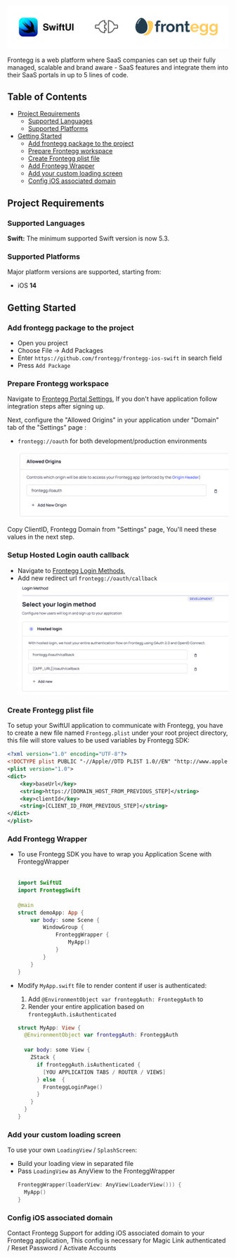 
![Frontegg_SwiftUI_SDK](./logo.png)

Frontegg is a web platform where SaaS companies can set up their fully managed, scalable and brand aware - SaaS features
and integrate them into their SaaS portals in up to 5 lines of code.

## Table of Contents

- [Project Requirements](#project-requirements)
  - [Supported Languages](#supported-languages)
  - [Supported Platforms](#supported-platforms)
- [Getting Started](#getting-started)
  - [Add frontegg package to the project](#add-frontegg-package-to-the-project)
  - [Prepare Frontegg workspace](#prepare-frontegg-workspace)
  - [Create Frontegg plist file](#create-frontegg-plist-file)
  - [Add Frontegg Wrapper](#add-frontegg-wrapper)
  - [Add your custom loading screen](#Add-your-custom-loading-screen)
  - [Config iOS associated domain](#config-ios-associated-domain)

## Project Requirements

### Supported Languages

**Swift:** The minimum supported Swift version is now 5.3.

### Supported Platforms

Major platform versions are supported, starting from:

- iOS **14**

[//]: # (- macOS **12**)

[//]: # (- tvOS **14** )

[//]: # (- watchOS **7**)


## Getting Started

### Add frontegg package to the project

- Open you project
- Choose File -> Add Packages
- Enter `https://github.com/frontegg/frontegg-ios-swift` in search field
- Press `Add Package`

### Prepare Frontegg workspace

Navigate to [Frontegg Portal Settings](https://portal.frontegg.com/development/settings), If you don't have application
follow integration steps after signing up.

Next, configure the "Allowed Origins" in your application under "Domain" tab of the "Settings" page :

- `frontegg://oauth` for both development/production environments

    ![Frontegg_SwiftUI_SDK](./assets/README_allowed-origins.png)

Copy ClientID, Frontegg Domain from "Settings" page, You'll need these values in the next step.


### Setup Hosted Login oauth callback

- Navigate to [Frontegg Login Methods](https://portal.frontegg.com/development/authentication/hosted),
- Add new redirect url `frontegg://oauth/callback`
  ![Frontegg_Login Methods](./assets/README_hosted-login.png) 


### Create Frontegg plist file

To setup your SwiftUI application to communicate with Frontegg, you have to create a new file named `Frontegg.plist` under
your root project directory, this file will store values to be used variables by Frontegg SDK: 

```xml
<?xml version="1.0" encoding="UTF-8"?>
<!DOCTYPE plist PUBLIC "-//Apple//DTD PLIST 1.0//EN" "http://www.apple.com/DTDs/PropertyList-1.0.dtd">
<plist version="1.0">
<dict>
	<key>baseUrl</key>
	<string>https://[DOMAIN_HOST_FROM_PREVIOUS_STEP]</string>
	<key>clientId</key>
	<string>[CLIENT_ID_FROM_PREVIOUS_STEP]</string>
</dict>
</plist>
```

### Add Frontegg Wrapper

- To use Frontegg SDK you have to wrap you Application Scene with FronteggWrapper
    ```swift
    
    import SwiftUI
    import FronteggSwift
    
    @main
    struct demoApp: App {
        var body: some Scene {
            WindowGroup {
                FronteggWrapper {
                    MyApp()
                }
            }
        }
    }
    ```
- Modify `MyApp.swift` file to render content if user is authenticated:
  1. Add `@EnvironmentObject var fronteggAuth: FronteggAuth` to
  2. Render your entire application based on `fronteggAuth.isAuthenticated`
  
  ```swift
  struct MyApp: View {
    @EnvironmentObject var fronteggAuth: FronteggAuth
      
    var body: some View {
      ZStack {
        if fronteggAuth.isAuthenticated {
          [YOU APPLICATION TABS / ROUTER / VIEWS]
        } else  {
          FronteggLoginPage()
        }
      }
    }
  }
  ```

    
### Add your custom loading screen

To use your own `LoadingView` / `SplashScreen`:

- Build your loading view in separated file
- Pass `LoadingView` as AnyView to the FronteggWrapper
  ```swift
  FronteggWrapper(loaderView: AnyView(LoaderView())) {
    MyApp()
  }
  ```


### Config iOS associated domain

Contact Frontegg Support for adding iOS associated domain to your Frontegg application,
This config is necessary for Magic Link authenticated / Reset Password / Activate Accounts
